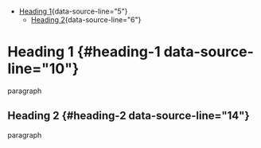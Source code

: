 ```text cmd="toc" depthFrom=1 depthTo=6 orderedList=false hide=true run_on_save=true modify_source=true code_chunk_offset=0  
```  


- [Heading 1](#heading-1){data-source-line="5"}
  - [Heading 2](#heading-2){data-source-line="6"}



# Heading 1 {#heading-1  data-source-line="10"}

paragraph

## Heading 2 {#heading-2  data-source-line="14"}

paragraph
